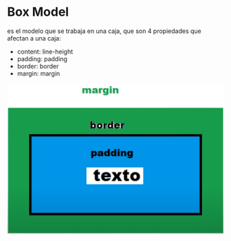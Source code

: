 # Box Model

es el modelo que se trabaja en una caja, que son 4 propiedades que afectan a una caja:

* content: line-height
* padding: padding
* border: border
* margin: margin

![1686762969477](image/boxmodel/1686762969477.png)
